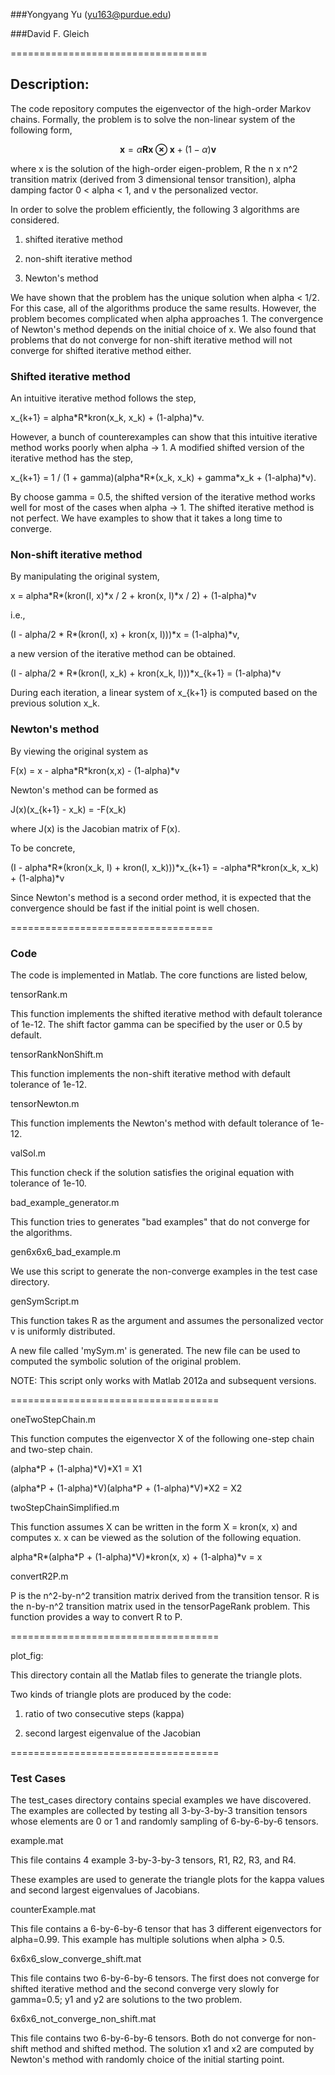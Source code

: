 ###Yongyang Yu (yu163@purdue.edu)

###David F. Gleich

==================================

Description:
------------

The code repository computes the eigenvector of the high-order Markov chains.
Formally, the problem is to solve the non-linear system of the following form,

$$
\mathbf{x} = \alpha \mathbf{R} \mathbf{x \otimes x} + (1-\alpha)\mathbf{v}
$$

where x is the solution of the high-order eigen-problem, R the n x n^2
transition matrix (derived from 3 dimensional tensor transition), alpha damping
factor 0 \< alpha \< 1, and v the personalized vector.

In order to solve the problem efficiently, the following 3 algorithms are
considered.

1.  shifted iterative method

2.  non-shift iterative method

3.  Newton's method

We have shown that the problem has the unique solution when alpha \< 1/2. For
this case, all of the algorithms produce the same results. However, the problem
becomes complicated when alpha approaches 1. The convergence of Newton's method
depends on the initial choice of x. We also found that problems that do not
converge for non-shift iterative method will not converge for shifted iterative
method either.

### Shifted iterative method

An intuitive iterative method follows the step,

x_{k+1} = alpha\*R\*kron(x_k, x_k) + (1-alpha)\*v.

However, a bunch of counterexamples can show that this intuitive iterative
method works poorly when alpha -\> 1. A modified shifted version of the
iterative method has the step,

x_{k+1} = 1 / (1 + gamma)(alpha\*R\*(x_k, x_k) + gamma\*x_k + (1-alpha)\*v).

By choose gamma = 0.5, the shifted version of the iterative method works well
for most of the cases when alpha -\> 1. The shifted iterative method is not
perfect. We have examples to show that it takes a long time to converge.

### Non-shift iterative method

By manipulating the original system,

x = alpha\*R\*(kron(I, x)\*x / 2 + kron(x, I)\*x / 2) + (1-alpha)\*v

i.e.,

(I - alpha/2 \* R\*(kron(I, x) + kron(x, I)))\*x = (1-alpha)\*v,

a new version of the iterative method can be obtained.

(I - alpha/2 \* R\*(kron(I, x_k) + kron(x_k, I)))\*x_{k+1} = (1-alpha)\*v

During each iteration, a linear system of x_{k+1} is computed based on the
previous solution x_k.

### Newton's method

By viewing the original system as

F(x) = x - alpha\*R\*kron(x,x) - (1-alpha)\*v

Newton's method can be formed as

J(x)(x_{k+1} - x_k) = -F(x_k)

where J(x) is the Jacobian matrix of F(x).

To be concrete,

(I - alpha\*R\*(kron(x_k, I) + kron(I, x_k)))\*x_{k+1} = -alpha\*R\*kron(x_k,
x_k) + (1-alpha)\*v

Since Newton's method is a second order method, it is expected that the
convergence should be fast if the initial point is well chosen.

===================================

### Code

The code is implemented in Matlab. The core functions are listed below,

tensorRank.m

This function implements the shifted iterative method with default tolerance of
1e-12. The shift factor gamma can be specified by the user or 0.5 by default.

tensorRankNonShift.m

This function implements the non-shift iterative method with default tolerance
of 1e-12.

tensorNewton.m

This function implements the Newton's method with default tolerance of 1e-12.

valSol.m

This function check if the solution satisfies the original equation with
tolerance of 1e-10.

bad_example_generator.m

This function tries to generates "bad examples" that do not converge for the
algorithms.

gen6x6x6_bad_example.m

We use this script to generate the non-converge examples in the test case
directory.

genSymScript.m

This function takes R as the argument and assumes the personalized vector v is
uniformly distributed.

A new file called 'mySym.m' is generated. The new file can be used to computed
the symbolic solution of the original problem.

NOTE: This script only works with Matlab 2012a and subsequent versions.

====================================

oneTwoStepChain.m

This function computes the eigenvector X of the following one-step chain and
two-step chain.

(alpha\*P + (1-alpha)\*V)\*X1 = X1

(alpha\*P + (1-alpha)\*V)(alpha\*P + (1-alpha)\*V)\*X2 = X2

twoStepChainSimplified.m

This function assumes X can be written in the form X = kron(x, x) and computes
x. x can be viewed as the solution of the following equation.

alpha\*R\*(alpha\*P + (1-alpha)\*V)\*kron(x, x) + (1-alpha)\*v = x

convertR2P.m

P is the n^2-by-n^2 transition matrix derived from the transition tensor. R is
the n-by-n^2 transition matrix used in the tensorPageRank problem. This function
provides a way to convert R to P.

====================================

plot_fig:

This directory contain all the Matlab files to generate the triangle plots.

Two kinds of triangle plots are produced by the code:

1) ratio of two consecutive steps (kappa)

2) second largest eigenvalue of the Jacobian

====================================

### Test Cases

The test_cases directory contains special examples we have discovered. The
examples are collected by testing all 3-by-3-by-3 transition tensors whose
elements are 0 or 1 and randomly sampling of 6-by-6-by-6 tensors.

example.mat

This file contains 4 example 3-by-3-by-3 tensors, R1, R2, R3, and R4.

These examples are used to generate the triangle plots for the kappa values and
second largest eigenvalues of Jacobians.

counterExample.mat

This file contains a 6-by-6-by-6 tensor that has 3 different eigenvectors for
alpha=0.99. This example has multiple solutions when alpha \> 0.5.

6x6x6_slow_converge_shift.mat

This file contains two 6-by-6-by-6 tensors. The first does not converge for
shifted iterative method and the second converge very slowly for gamma=0.5; y1
and y2 are solutions to the two problem.

6x6x6_not_converge_non_shift.mat

This file contains two 6-by-6-by-6 tensors. Both do not converge for non-shift
method and shifted method. The solution x1 and x2 are computed by Newton's
method with randomly choice of the initial starting point.  
  

